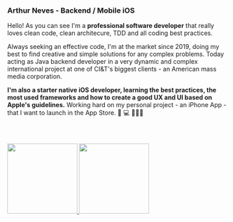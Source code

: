 ### Arthur Neves - Backend / Mobile iOS

Hello! As you can see I'm a **professional software developer** that really loves clean code, clean architecure, TDD and all coding best practices. 

Always seeking an effective code, I'm at the market since 2019, doing my best to find creative and simple solutions for any complex problems.
Today acting as Java backend developer in a very dynamic and complex international project at one of CI&T's biggest clients - an American mass media corporation.

**I'm also a starter native iOS developer, learning the best practices, the most used frameworks and how to create a good UX and UI based on Apple's guidelines.**
Working hard on my personal project - an iPhone App - that I want to launch in the App Store.
📱 💻 👨🏻‍💻
#


<div style="display: inline_block"><br>
  <a href="https://github.com/ArthurNvs">
  <img height="160em" src="https://github-readme-stats.vercel.app/api?username=ArthurNvs&show_icons=true&theme=chartreuse-dark&include_all_commits=true&count_private=true"/>
  <img height="160em" src="https://github-readme-stats.vercel.app/api/top-langs/?username=ArthurNvs&layout=compact&langs_count=7&theme=chartreuse-dark"/>
</div>
